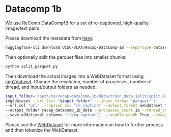 # Datacomp 1b

We use ReComp DataComp1B for a set of re-captioned, high-quality image/text pairs.

Please download the metadata from [here](https://huggingface.co/datasets/UCSC-VLAA/Recap-DataComp-1B):

```bash
huggingface-cli download UCSC-VLAA/Recap-DataComp-1B --repo-type dataset --local-dir .
```

Then optionally split the parquet files into smaller chunks:

```bash
python split_parquet.py
```

Then download the actual images into a WebDataset format using [img2dataset](https://github.com/rom1504/img2dataset). Change the resolution, number of processes, number of thread, and input/output folders as needed.

```bash
input_folder='/path/to/recap-datacomp-1b/data/train_data_split/split_0'
img2dataset --url_list "$input_folder"  --input_format "parquet" \
--url_col "url" --caption_col "re_caption" --output_format webdataset \
--output_folder recap_datacomp_1b_data --processes_count 16 --thread_count 128 \
--save_additional_columns '["org_caption"]' --enable_wandb True --image_size 256 --output_folder "/scratch/data/datacomp_1b_${input_folder##*/}" --resize_mode center_crop
```

Please see the [WebDataset](../webdataset.md) for more information on how to further process and then tokenize the WebDataset.